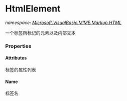 ﻿# HtmlElement
_namespace: [Microsoft.VisualBasic.MIME.Markup.HTML](./index.md)_

一个标签所标记的元素以及内部文本




### Properties

#### Attributes
标签的属性列表
#### Name
标签名
